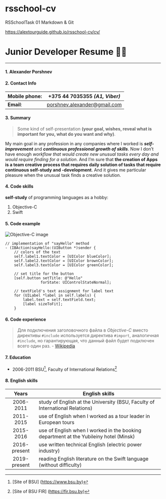 # rsschool-cv
RSSchoolTask 01 Markdown &amp; Git

https://alextourguide.github.io/rsschool-cv/cv/

# Junior Developer Resume 👨‍💻
---

#### 1. Alexander Porshnev

#### 2. Contact Info

| **Mobile phone:** | +375 44 7035355 *(A1, Viber)* |
|---|---|
| **Email**: | <porshnev.alexander@gmail.com> |

#### 3. Summary 
> Some kind of self-presentation **(your goal, wishes, reveal what is important for you, what do you want and why)**. 

My main goal in any profession in any companies where I worked is ***self-improvement*** and ***continuous professional growth of skills***. Now I don’t have enough *workflow that would create new unusual tasks every day and would require finding for a solution*. And I’m sure that **the creation of Apps is a team creative process that requires daily solution of tasks that require continuous self-study and -development**. And it gives me particular pleasure when the unusual task finds a creative solution.

#### 4. Code skills
**self-study** of programming languages as a hobby:
1. Objective-C
2. Swift

#### 5. Code example
![Objective-C image](https://hackr.io/tutorials/objective-c/logo-objective-c.svg?ver=1557508684)

    // implementation of "sayHello" method
    - (IBAction)sayHello:(UIButton *)sender {
        // colors of the text
        self.label1.textColor = [UIColor blueColor];
        self.label2.textColor = [UIColor brownColor];
        self.label3.textColor = [UIColor greenColor];
        
        // set title for the button
        [self.button setTitle: @"Hello"
                    forState: UIControlStateNormal];
    
        // textField's text assignment for label text
        for (UILabel *label in self.labels) {
            label.text = self.textField.text;
            [label sizeToFit];
        }

#### 6. Code experience
> Для подключения заголовочного файла в *Objective-C* вместо директивы `#include` используется директива `#import`, аналогичная `#include`, но гарантирующая, что данный файл будет подключен всего один раз. - [Wikipedia](https://ru.wikipedia.org/wiki/Objective-C "Go to Wiki")

#### 7. Education
* 2006-2011 BSU[^1], Faculty of International Relations[^2]
[^1]: [Site of BSU] (https://www.bsu.by)
[^2]: [Site of BSU FIR] (https://fir.bsu.by)

#### 8. English skills
|Years|English skills|
|:---:|---|
| 2006-2011 | study of English at the University (BSU, Faculty of International Relations) |
| 2011-2015 | use of English when I worked as a tour leader in European tours |
| 2015-2016 | use of English when I worked in the booking department at the Yubileiny hotel (Minsk) |
| 2016-present | use written technical English (electric power industry) |
| 2019-present | reading English literature on the Swift language (without difficulty)|
